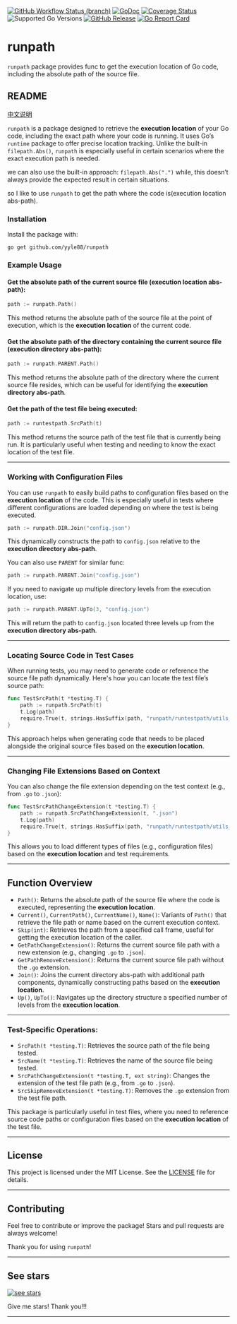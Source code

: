 [![GitHub Workflow Status (branch)](https://img.shields.io/github/actions/workflow/status/yyle88/runpath/release.yml?branch=main&label=BUILD)](https://github.com/yyle88/runpath/actions/workflows/release.yml?query=branch%3Amain)
[![GoDoc](https://pkg.go.dev/badge/github.com/yyle88/runpath)](https://pkg.go.dev/github.com/yyle88/runpath)
[![Coverage Status](https://img.shields.io/coveralls/github/yyle88/runpath/master.svg)](https://coveralls.io/github/yyle88/runpath?branch=main)
![Supported Go Versions](https://img.shields.io/badge/Go-1.22%2C%201.23-lightgrey.svg)
[![GitHub Release](https://img.shields.io/github/release/yyle88/runpath.svg)](https://github.com/yyle88/runpath/releases)
[![Go Report Card](https://goreportcard.com/badge/github.com/yyle88/runpath)](https://goreportcard.com/report/github.com/yyle88/runpath)

# runpath

`runpath` package provides func to get the execution location of Go code, including the absolute path of the source file.

## README

[中文说明](README.zh.md)

`runpath` is a package designed to retrieve the **execution location** of your Go code, including the exact path where your code is running. It uses Go’s `runtime` package to offer precise location tracking. Unlike the built-in `filepath.Abs()`, `runpath` is especially useful in certain scenarios where the exact execution path is needed.

we can also use the built-in approach: ` filepath.Abs(".") ` while, this doesn’t always provide the expected result in certain situations.

so I like to use `runpath` to get the path where the code is(execution location abs-path).

### Installation

Install the package with:

```shell
go get github.com/yyle88/runpath
```

### Example Usage

#### Get the absolute path of the current source file (execution location abs-path):

```go
path := runpath.Path()
```

This method returns the absolute path of the source file at the point of execution, which is the **execution location** of the current code.

#### Get the absolute path of the directory containing the current source file (execution directory abs-path):

```go
path := runpath.PARENT.Path()
```

This method returns the absolute path of the directory where the current source file resides, which can be useful for identifying the **execution directory abs-path**.

#### Get the path of the test file being executed:

```go
path := runtestpath.SrcPath(t)
```

This method returns the source path of the test file that is currently being run. It is particularly useful when testing and needing to know the exact location of the test file.

---

### Working with Configuration Files

You can use `runpath` to easily build paths to configuration files based on the **execution location** of the code. This is especially useful in tests where different configurations are loaded depending on where the test is being executed.

```go
path := runpath.DIR.Join("config.json")
```

This dynamically constructs the path to `config.json` relative to the **execution directory abs-path**.

You can also use `PARENT` for similar func:

```go
path := runpath.PARENT.Join("config.json")
```

If you need to navigate up multiple directory levels from the execution location, use:

```go
path := runpath.PARENT.UpTo(3, "config.json")
```

This will return the path to `config.json` located three levels up from the **execution directory abs-path**.

---

### Locating Source Code in Test Cases

When running tests, you may need to generate code or reference the source file path dynamically. Here's how you can locate the test file’s source path:

```go
func TestSrcPath(t *testing.T) {
    path := runpath.SrcPath(t)
    t.Log(path)
    require.True(t, strings.HasSuffix(path, "runpath/runtestpath/utils_runtestpath.go"))
}
```

This approach helps when generating code that needs to be placed alongside the original source files based on the **execution location**.

---

### Changing File Extensions Based on Context

You can also change the file extension depending on the test context (e.g., from `.go` to `.json`):

```go
func TestSrcPathChangeExtension(t *testing.T) {
    path := runpath.SrcPathChangeExtension(t, ".json")
    t.Log(path)
    require.True(t, strings.HasSuffix(path, "runpath/runtestpath/utils_runtestpath.json"))
}
```

This allows you to load different types of files (e.g., configuration files) based on the **execution location** and test requirements.

---

## Function Overview

- `Path()`: Returns the absolute path of the source file where the code is executed, representing the **execution location**.
- `Current()`, `CurrentPath()`, `CurrentName()`, `Name()`: Variants of `Path()` that retrieve the file path or name based on the current execution context.
- `Skip(int)`: Retrieves the path from a specified call frame, useful for getting the execution location of the caller.
- `GetPathChangeExtension()`: Returns the current source file path with a new extension (e.g., changing `.go` to `.json`).
- `GetPathRemoveExtension()`: Returns the current source file path without the `.go` extension.
- `Join()`: Joins the current directory abs-path with additional path components, dynamically constructing paths based on the **execution location**.
- `Up()`, `UpTo()`: Navigates up the directory structure a specified number of levels from the **execution location**.

---

### Test-Specific Operations:

- `SrcPath(t *testing.T)`: Retrieves the source path of the file being tested.
- `SrcName(t *testing.T)`: Retrieves the name of the source file being tested.
- `SrcPathChangeExtension(t *testing.T, ext string)`: Changes the extension of the test file path (e.g., from `.go` to `.json`).
- `SrcSkipRemoveExtension(t *testing.T)`: Removes the `.go` extension from the test file path.

This package is particularly useful in test files, where you need to reference source code paths or configuration files based on the **execution location** of the test file.

---

## License

This project is licensed under the MIT License. See the [LICENSE](LICENSE) file for details.

---

## Contributing

Feel free to contribute or improve the package! Stars and pull requests are always welcome!

Thank you for using `runpath`!

---

## See stars

[![see stars](https://starchart.cc/yyle88/runpath.svg?variant=adaptive)](https://starchart.cc/yyle88/runpath)

Give me stars! Thank you!!!

---

